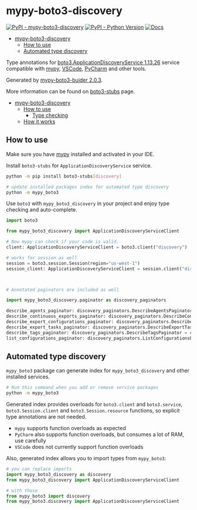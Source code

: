 # mypy-boto3-discovery

[![PyPI - mypy-boto3-discovery](https://img.shields.io/pypi/v/mypy-boto3-discovery.svg?color=blue)](https://pypi.org/project/mypy-boto3-discovery)
[![PyPI - Python Version](https://img.shields.io/pypi/pyversions/mypy-boto3-discovery.svg?color=blue)](https://pypi.org/project/mypy-boto3-discovery)
[![Docs](https://img.shields.io/readthedocs/mypy-boto3-builder.svg?color=blue)](https://mypy-boto3-builder.readthedocs.io/)

- [mypy-boto3-discovery](#mypy-boto3-discovery)
  - [How to use](#how-to-use)
  - [Automated type discovery](#automated-type-discovery)


Type annotations for
[boto3.ApplicationDiscoveryService 1.13.26](https://boto3.amazonaws.com/v1/documentation/api/1.13.26/reference/services/discovery.html#ApplicationDiscoveryService) service
compatible with [mypy](https://github.com/python/mypy), [VSCode](https://code.visualstudio.com/),
[PyCharm](https://www.jetbrains.com/pycharm/) and other tools.

Generated by [mypy-boto3-buider 2.0.3](https://github.com/vemel/mypy_boto3_builder).

More information can be found on [boto3-stubs](https://pypi.org/project/boto3-stubs/) page.

- [mypy-boto3-discovery](#mypy-boto3-discovery)
  - [How to use](#how-to-use)
    - [Type checking](#type-checking)
  - [How it works](#how-it-works)

## How to use

Make sure you have [mypy](https://github.com/python/mypy) installed and activated in your IDE.

Install `boto3-stubs` for `ApplicationDiscoveryService` service.

```bash
python -m pip install boto3-stubs[discovery]

# update installed packages index for automated type discovery
python -m mypy_boto3
```

Use `boto3` with `mypy_boto3_discovery` in your project and enjoy type checking and auto-complete.

```python
import boto3

from mypy_boto3_discovery import ApplicationDiscoveryServiceClient

# Now mypy can check if your code is valid.
client: ApplicationDiscoveryServiceClient = boto3.client("discovery")

# works for session as well
session = boto3.session.Session(region="us-west-1")
session_client: ApplicationDiscoveryServiceClient = session.client("discovery")



# Annotated paginators are included as well

import mypy_boto3_discovery.paginator as discovery_paginators

describe_agents_paginator: discovery_paginators.DescribeAgentsPaginator = client.get_paginator("describe_agents")
describe_continuous_exports_paginator: discovery_paginators.DescribeContinuousExportsPaginator = client.get_paginator("describe_continuous_exports")
describe_export_configurations_paginator: discovery_paginators.DescribeExportConfigurationsPaginator = client.get_paginator("describe_export_configurations")
describe_export_tasks_paginator: discovery_paginators.DescribeExportTasksPaginator = client.get_paginator("describe_export_tasks")
describe_tags_paginator: discovery_paginators.DescribeTagsPaginator = client.get_paginator("describe_tags")
list_configurations_paginator: discovery_paginators.ListConfigurationsPaginator = client.get_paginator("list_configurations")
```

## Automated type discovery

`mypy_boto3` package can generate index for `mypy_boto3_discovery` and other installed services.

```bash
# Run this command when you add or remove service packages
python -m mypy_boto3
```

Generated index provides overloads for `boto3.client` and `boto3.service`,
`boto3.Session.client` and `boto3.Session.resource` functions,
so explicit type annotations are not needed.

- `mypy` supports function overloads as expected
- `PyCharm` also supports function overloads, but consumes a lot of RAM, use carefully
- `VSCode` does not currently support function overloads

Also, generated index allows you to import types from `mypy_boto3`:

```python
# you can replace imports
import mypy_boto3_discovery as discovery
from mypy_boto3_discovery import ApplicationDiscoveryServiceClient

# with these
from mypy_boto3 import discovery
from mypy_boto3.discovery import ApplicationDiscoveryServiceClient
```